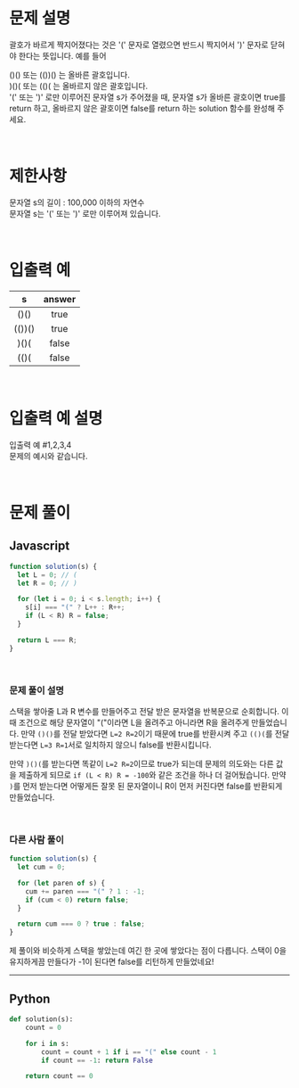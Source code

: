 # 문제 설명

괄호가 바르게 짝지어졌다는 것은 '(' 문자로 열렸으면 반드시 짝지어서 ')' 문자로 닫혀야 한다는 뜻입니다. 예를 들어

()() 또는 (())() 는 올바른 괄호입니다. <br />
)()( 또는 (()( 는 올바르지 않은 괄호입니다. <br />
'(' 또는 ')' 로만 이루어진 문자열 s가 주어졌을 때, 문자열 s가 올바른 괄호이면 true를 return 하고, 올바르지 않은 괄호이면 false를 return 하는 solution 함수를 완성해 주세요.

<br />

# 제한사항

문자열 s의 길이 : 100,000 이하의 자연수 <br />
문자열 s는 '(' 또는 ')' 로만 이루어져 있습니다. <br />

<br />

# 입출력 예

|   s    | answer |
| :----: | :----: |
|  ()()  |  true  |
| (())() |  true  |
|  )()(  | false  |
|  (()(  | false  |

<br />

# 입출력 예 설명

입출력 예 #1,2,3,4 <br />
문제의 예시와 같습니다.

<br />

# 문제 풀이

## Javascript

```js
function solution(s) {
  let L = 0; // (
  let R = 0; // )

  for (let i = 0; i < s.length; i++) {
    s[i] === "(" ? L++ : R++;
    if (L < R) R = false;
  }

  return L === R;
}
```

<br />

### 문제 풀이 설명

스택을 쌓아줄 L과 R 변수를 만들어주고 전달 받은 문자열을 반복문으로 순회합니다. 이때 조건으로 해당 문자열이 "("이라면 L을 올려주고 아니라면 R을 올려주게 만들었습니다. 만약 `()()`를 전달 받았다면 `L=2 R=2`이기 때문에 true를 반환시켜 주고 `(()(`를 전달 받는다면 `L=3 R=1`서로 일치하지 않으니 false를 반환시킵니다.

만약 `)()(`를 받는다면 똑같이 `L=2 R=2`이므로 true가 되는데 문제의 의도와는 다른 값을 제출하게 되므로 `if (L < R) R = -100`와 같은 조건을 하나 더 걸어뒀습니다. 만약 `)`를 먼저 받는다면 어떻게든 잘못 된 문자열이니 R이 먼저 커진다면 false를 반환되게 만들었습니다.

<br />

### 다른 사람 풀이

```js
function solution(s) {
  let cum = 0;

  for (let paren of s) {
    cum += paren === "(" ? 1 : -1;
    if (cum < 0) return false;
  }

  return cum === 0 ? true : false;
}
```

제 풀이와 비슷하게 스택을 쌓았는데 여긴 한 곳에 쌓았다는 점이 다릅니다. 스택이 0을 유지하게끔 만들다가 -1이 된다면 false를 리턴하게 만들었네요!

---

## Python

```py
def solution(s):
    count = 0

    for i in s:
        count = count + 1 if i == "(" else count - 1
        if count == -1: return False

    return count == 0
```
